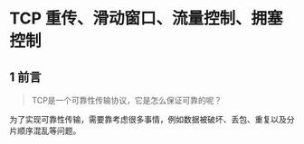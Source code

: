 #   TCP 重传、滑动窗口、流量控制、拥塞控制
##  1   前言
>   TCP是一个可靠性传输协议，它是怎么保证可靠的呢？

为了实现可靠性传输，需要靠考虑很多事情，例如数据被破坏、丢包、重复以及分片顺序混乱等问题。